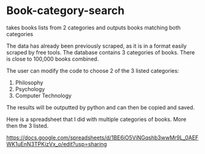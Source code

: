 # Book-category-search
takes books lists from 2 categories and outputs books matching both categories


The data has already been previously scraped, as it is in a format easily scraped by free tools. The database contains 3 categories of books.
There is close to 100,000 books combined.

The user can modify the code to choose 2 of the 3 listed categories: 
1. Philosophy
2. Psychology
3. Computer Technology

The results will be outputted by python and can then be copied and saved. 

Here is a spreadsheet that I did with multiple categories of books. More then the 3 listed. 

https://docs.google.com/spreadsheets/d/1BE6iO5ViNGqshb3wwMr9L_0AEFWK1uEnN3TPKizVx_o/edit?usp=sharing

